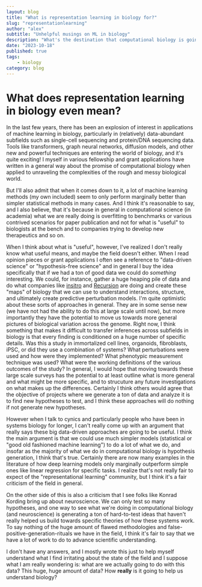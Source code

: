 ```yaml
---
layout: blog
title: "What is representation learning in biology for?"
slug: "representationlearning"
author: "alex"
subtitle: "Unhelpful musings on ML in biology"
description: "What's the destination that computational biology is going towards?"
date: "2023-10-18"
published: true
tags: 
    - biology
category: blog
---
```


# What does representation learning in biology even mean?

In the last few years, there has been an explosion of interest in applications of machine learning in biology, particularly in (relatively) data-abundant subfields such as single-cell sequencing and protein/DNA sequencing data. Tools like transformers, graph neural networks, diffusion models, and other new and powerful techniques are entering the world of biology, and it's quite exciting! I myself in various fellowship and grant applications have written in a general way about the promise of computational biology when applied to unraveling the complexities of the rough and messy biological world. 

But I'll also admit that when it comes down to it, a lot of machine learning methods (my own included) seem to only perform marginally better than simpler statistical methods in many cases. And I think it's reasonable to say, and I also believe, that it's because in general in computational science (in academia) what we are really doing is overfitting to benchmarks or various contrived scenarios for paper publication and not for what is "useful" to biologists at the bench and to companies trying to develop new therapeutics and so on. 

When I think about what is "useful", however, I've realized I don't really know what useful means, and maybe the field doesn't either. When I read opinion pieces or grant applications I often see a reference to "data-driven science" or "hypothesis-free science" and in general I buy the idea specifically that if we had a ton of good data we could do *something* interesting. We could, for instance, gather a huge heaping pile of data and do what companies like [insitro](https://www.biorxiv.org/content/10.1101/2023.08.13.553051v1.full) and [Recursion](https://www.biorxiv.org/content/10.1101/2022.12.09.519400v1.full) are doing and create these "maps" of biology that we can use to understand interactions, structure, and ultimately create predictive perturbation models. I'm quite optimistic about these sorts of approaches in general. They are in some sense new (we have not had the ability to do this at large scale until now), but more importantly they have the potential to move us towards more general pictures of biological variation across the genome. Right now, I think something that makes it difficult to transfer inferences across subfields in biology is that every finding is conditioned on a huge number of specific details. Was this a study in immortalized cell lines, organoids, fibroblasts, iPSC, or did they use a combination of systems? What perturbations were used and how were they implemented? What phenotypic measurement technique was used? What were the working definitions of the various outcomes of the study? In general, I would hope that moving towards these large scale surveys has the potential to at least outline what is more general and what might be more specific, and to strucuture any future investigations on what makes up the differences. Certainly I think others would agree that the objective of projects where we generate a ton of data and analyze it is to find new hypotheses to test, and I think these approaches will do nothing if not generate new hypotheses. 

However when I talk to cynics and particularly people who have been in systems biology for longer, I can't really come up with an argument that really says these big data-driven approaches are going to be useful. I think the main argument is that we could use much simpler models (statistical or "good old fashioned machine learning") to do a lot of what we do, and insofar as the majority of what we do in computational biology is hypothesis generation, I think that's true. Certainly there are now many examples in the literature of how deep learning models only marginally outperform simple ones like linear regression for specific tasks. I realize that's not really fair to expect of the "representational learning" community, but I think it's a fair criticism of the field in general.

On the other side of this is also a criticism that I see folks like Konrad Kording bring up about neuroscience. We can only test so many hypotheses, and one way to see what we're doing in computational biology (and neuroscience) is generating a ton of hard-to-test ideas that haven't really helped us build towards specific theories of how these systems work. To say nothing of the huge amount of flawed methodologies and false-positive-generation-rituals we have in the field, I think it's fair to say that we have a lot of work to do to advance scientific understanding. 

I don't have any answers, and I mostly wrote this just to help myself understand what I find irritating about the state of the field and I suppose what I am really wondering is: what are we actually going to do with this data? This huge, huge amount of data? How **really** is it going to help us understand biology? 

